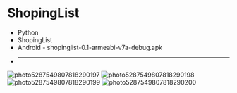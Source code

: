 
# ShopingList
- Python
- ShopingList
- Android - shopinglist-0.1-armeabi-v7a-debug.apk
- ********
![photo5287549807818290197](https://user-images.githubusercontent.com/25771381/131267000-b795ef34-958e-498e-a784-2943c8716ab4.jpg)
![photo5287549807818290198](https://user-images.githubusercontent.com/25771381/131267001-ef669c5a-0a56-43e0-abcd-b10ed58fe464.jpg)
![photo5287549807818290199](https://user-images.githubusercontent.com/25771381/131267003-681a52a5-bb7d-4b15-9fb4-fbfe36fb216c.jpg)
![photo5287549807818290200](https://user-images.githubusercontent.com/25771381/131267004-4b2b0802-51fb-472a-8bb9-3a290d80e170.jpg)
